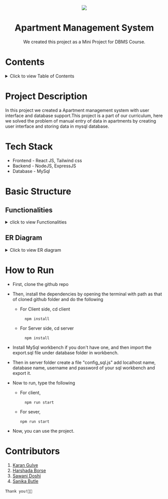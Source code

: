 <div align="center">
 <p>
   


<p align="center">
  <img align="center" src="https://readme-typing-svg.herokuapp.com?color=%23${textVal}&lines=+👋🏻+Welcome+to+Homesync+👋🏻;👨🏻‍💻+Lets+Build+Together+👩🏻‍💻;💡+A+DBMS+Project+💡"
 <img src= 'https://capsule-render.vercel.app/api?type=rect&color=gradient&height=2.5'/>
</p>

# Apartment Management System

We created this project as a Mini Project for DBMS Course.

</div>

# Contents

<details>
  <summary>Click to view Table of Contents</summary>

- Project Description
- Tech Stack
- Basic Structure
  - Functionalities
  - ER Diagram
  - Screenshots of the Interface
- How to Run
</details>

# Project Description

In this project we created a Apartment management system with user interface and database support.This project is a part of our curriculum, here we solved the problem of manual entry of data in apartments by creating user interface and storing data in mysql database.

# Tech Stack

- Frontend - React JS, Tailwind css
- Backend - NodeJS, ExpressJS
- Database - MySql

# Basic Structure

## Functionalities

<details>
  <summary>click to view Functionalities</summary>
  
- Admin
  - Admin can login.
  - Admin can view the tenant and owner details.
  - Admin can create owner.
  - _Admin can delete owner._
  - _Admin can delete tenent._
  - Admin can allot parking slot.
  - Admin can view the complaints.
  - _Admin can delete the complaints._
  - Admin can see Dashboard.
- Owner
  - Owner can see the Tenant details of his/her owned room.
  - Owner can create Tenant.
  - Owner can see the complaints from his/her owned room.
  - Owner can see the Room Details.
  - Owner can see Dashboard.
- Tenant
  - Tenant can see the alloted parking slot.
  - Tenant can pay maintenance fee.
  - Tenant can raise complaints.
  - Tenant can see his/her Dashboard.

- Employee

  - Employee can see all the complaints.
  - Employee can see Total number of Complaints

- All the admins, owners, tenant, employees can login and logout.

</details>

## ER Diagram

<details>
  <summary>Click to view ER diagram</summary>
<kbd><img src="assets/er-diagram.png" width="800px"></kbd>
</details>

# How to Run

- First, clone the github repo
- Then, install the dependencies by opening the terminal with path as that of cloned github folder and do the following

  - For Client side, cd client

          npm install

  - For Server side, cd server

          npm install

- Install MySql workbench if you don't have one, and then import the export.sql file under database folder in workbench.

- Then in server folder create a file "config_sql.js" add localhost name, database name, username and password of your sql workbench and export it.

- Now to run, type the following

  - For client,

          npm run start

  - For sever,
       ```
       npm run start
       ```
- Now, you can use the project.


# Contributors
1. [Karan Gulve](https://github.com/KaranGulve4342)
2. [Harshada Borse](https://github.com/harshadaborse)
3. [Sawani Doshi](https://github.com/SawaniDoshi)
4. [Sanika Butle](https://github.com/SanikaButle)
   
`Thank you!🧑‍💻`